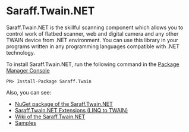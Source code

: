 # Saraff.Twain.NET
Saraff.Twain.NET is the skillful scanning component which allows you to control work of flatbed scanner, web and digital camera and any other TWAIN device from .NET environment. You can use this library in your programs written in any programming languages compatible with .NET technology.

To install Saraff.Twain.NET, run the following command in the [Package Manager Console](https://docs.nuget.org/docs/start-here/using-the-package-manager-console)
```
PM> Install-Package Saraff.Twain
```
Also, you can see: 
* [NuGet package of the Saraff.Twain.NET](https://www.nuget.org/packages/Saraff.Twain/)
* [Saraff.Twain.NET Extensions (LINQ to TWAIN)](https://github.com/saraff-9EB1047A4BEB4cef8506B29BA325BD5A/Saraff.Twain.Extensions)
* [Wiki of the Saraff.Twain.NET](https://github.com/saraff-9EB1047A4BEB4cef8506B29BA325BD5A/Saraff.Twain.NET/wiki)
* [Samples](https://github.com/saraff-9EB1047A4BEB4cef8506B29BA325BD5A/Saraff.Twain.NET/wiki#samples)
